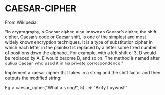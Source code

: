 # CAESAR-CIPHER
From Wikipedia:

"In cryptography, a Caesar cipher, also known as Caesar’s cipher, the shift cipher, Caesar’s code or Caesar shift, is one of the simplest and most widely known encryption techniques. It is a type of substitution cipher in which each letter in the plaintext is replaced by a letter some fixed number of positions down the alphabet. For example, with a left shift of 3, D would be replaced by A, E would become B, and so on. The method is named after Julius Caesar, who used it in his private correspondence."

Implement a caesar cipher that takes in a string and the shift factor and then outputs the modified string:

Eg > caesar_cipher("What a string!", 5)
.  =>   "Bmfy f xywnsl!"

